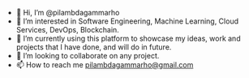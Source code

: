 - 👋 Hi, I’m @pilambdagammarho
- 👀 I’m interested in Software Engineering, Machine Learning, Cloud Services, DevOps, Blockchain. 
- 🌱 I’m currently using this platform to showcase my ideas, work and projects that I have done, and will do in future.
- 💞️ I’m looking to collaborate on any project. 
- 📫 How to reach me pilambdagammarho@gmail.com

<!---
pilambdagammarho/pilambdagammarho is a ✨ special ✨ repository because its `README.md` (this file) appears on your GitHub profile.
You can click the Preview link to take a look at your changes.
--->
